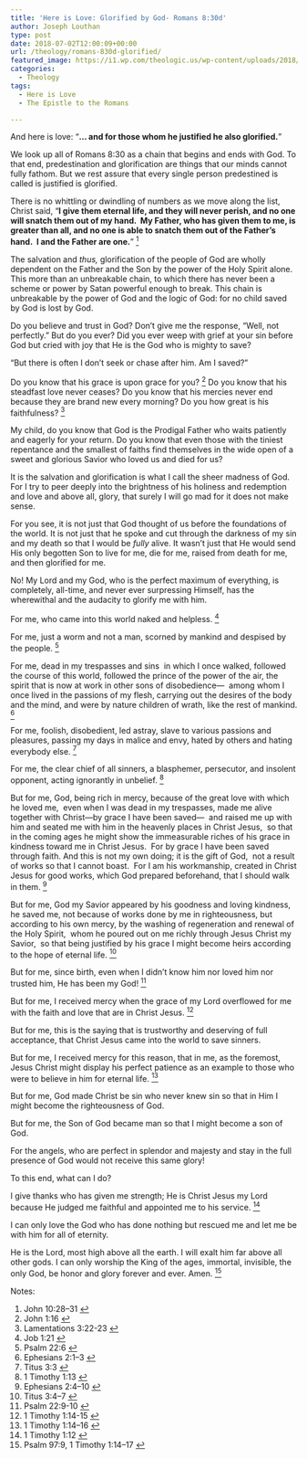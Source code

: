 ```yaml
---
title: 'Here is Love: Glorified by God- Romans 8:30d'
author: Joseph Louthan
type: post
date: 2018-07-02T12:00:09+00:00
url: /theology/romans-830d-glorified/
featured_image: https://i1.wp.com/theologic.us/wp-content/uploads/2018/07/ce56d86e44f653b88497867e6383dfaa.jpg?resize=805%2C449
categories:
  - Theology
tags:
  - Here is Love
  - The Epistle to the Romans

---
```

<p class="p1">
  And here is love: “<b>… and for those whom he justified he also glorified.</b>”
</p>

<p class="p1">
  We look up all of Romans 8:30 as a chain that begins and ends with God. To that end, predestination and glorification are things that our minds cannot fully fathom. But we rest assure that every single person predestined is called is justified is glorified.
</p>

<p class="p1">
  There is no whittling or dwindling of numbers as we move along the list, Christ said, “<b>I give them eternal life, and they will never perish, and no one will snatch them out of my hand.<span class="Apple-converted-space">  </span>My Father, who has given them to me, is greater than all, and no one is able to snatch them out of the Father’s hand.<span class="Apple-converted-space">  </span>I and the Father are one.</b>” <a class="simple-footnote" title="John 10:28–31" id="return-note-3642-1" href="#note-3642-1"><sup>1</sup></a>
</p>

<p class="p1">
  The salvation and <i>thus, </i>glorification of the people of God are wholly dependent on the Father and the Son by the power of the Holy Spirit alone. This more than an unbreakable chain, to which there has never been a scheme or power by Satan powerful enough to break. This chain is unbreakable by the power of God and the logic of God: for no child saved by God is lost by God.
</p>

<p class="p1">
  Do you believe and trust in God? Don’t give me the response, “Well, not perfectly.” But do you ever? Did you ever weep with grief at your sin before God but cried with joy that He is the God who is mighty to save?
</p>

<p class="p1">
  “But there is often I don’t seek or chase after him. Am I saved?”
</p>

<p class="p1">
  Do you know that his grace is upon grace for you? <a class="simple-footnote" title="John 1:16" id="return-note-3642-2" href="#note-3642-2"><sup>2</sup></a> Do you know that his steadfast love never ceases? Do you know that his mercies never end because they are brand new every morning? Do you how great is his faithfulness? <a class="simple-footnote" title="Lamentations 3:22-23" id="return-note-3642-3" href="#note-3642-3"><sup>3</sup></a>
</p>

<p class="p1">
  My child, do you know that God is the Prodigal Father who waits patiently and eagerly for your return. Do you know that even those with the tiniest repentance and the smallest of faiths find themselves in the wide open of a sweet and glorious Savior who loved us and died for us?
</p>

<p class="p1">
  It is the salvation and glorification is what I call the sheer madness of God. For I try to peer deeply into the brightness of his holiness and redemption and love and above all, glory, that surely I will go mad for it does not make sense.
</p>

<p class="p1">
  For you see, it is not just that God thought of us before the foundations of the world. It is not just that he spoke and cut through the darkness of my sin and my death so that I would be <i>fully </i>alive. It wasn’t just that He would send His only begotten Son to live for me, die for me, raised from death for me, and then glorified for me.
</p>

<p class="p1">
  No! My Lord and my God, who is the perfect maximum of everything, is completely, all-time, and never ever surpressing Himself, has the wherewithal and the audacity to glorify me with him.
</p>

<p class="p1">
  For me, who came into this world naked and helpless. <a class="simple-footnote" title="Job 1:21" id="return-note-3642-4" href="#note-3642-4"><sup>4</sup></a>
</p>

<p class="p1">
  For me, just a worm and not a man, scorned by mankind and despised by the people. <a class="simple-footnote" title="Psalm 22:6" id="return-note-3642-5" href="#note-3642-5"><sup>5</sup></a>
</p>

<p class="p1">
  For me, dead in my trespasses and sins<span class="Apple-converted-space">  </span>in which I once walked, followed the course of this world, followed the prince of the power of the air, the spirit that is now at work in other sons of disobedience—<span class="Apple-converted-space">  </span>among whom I once lived in the passions of my flesh, carrying out the desires of the body and the mind, and were by nature children of wrath, like the rest of mankind. <a class="simple-footnote" title="Ephesians 2:1–3" id="return-note-3642-6" href="#note-3642-6"><sup>6</sup></a>
</p>

<p class="p1">
  For me, foolish, disobedient, led astray, slave to various passions and pleasures, passing my days in malice and envy, hated by others and hating everybody else. <a class="simple-footnote" title="Titus 3:3" id="return-note-3642-7" href="#note-3642-7"><sup>7</sup></a>
</p>

<p class="p1">
  For me, the clear chief of all sinners, a blasphemer, persecutor, and insolent opponent, acting ignorantly in unbelief. <a class="simple-footnote" title="1 Timothy 1:13" id="return-note-3642-8" href="#note-3642-8"><sup>8</sup></a>
</p>

<p class="p1">
  But for me, God, being rich in mercy, because of the great love with which he loved me,<span class="Apple-converted-space">  </span>even when I was dead in my trespasses, made me alive together with Christ—by grace I have been saved—<span class="Apple-converted-space">  </span>and raised me up with him and seated me with him in the heavenly places in Christ Jesus,<span class="Apple-converted-space">  </span>so that in the coming ages he might show the immeasurable riches of his grace in kindness toward me in Christ Jesus.<span class="Apple-converted-space">  </span>For by grace I have been saved through faith. And this is not my own doing; it is the gift of God,<span class="Apple-converted-space">  </span>not a result of works so that I cannot boast.<span class="Apple-converted-space">  </span>For I am his workmanship, created in Christ Jesus for good works, which God prepared beforehand, that I should walk in them. <a class="simple-footnote" title="Ephesians 2:4–10" id="return-note-3642-9" href="#note-3642-9"><sup>9</sup></a>
</p>

<p class="p1">
  But for me, God my Savior appeared by his goodness and loving kindness, he saved me, not because of works done by me in righteousness, but according to his own mercy, by the washing of regeneration and renewal of the Holy Spirit,<span class="Apple-converted-space">  </span>whom he poured out on me richly through Jesus Christ my Savior,<span class="Apple-converted-space">  </span>so that being justified by his grace I might become heirs according to the hope of eternal life. <a class="simple-footnote" title="Titus 3:4–7" id="return-note-3642-10" href="#note-3642-10"><sup>10</sup></a>
</p>

<p class="p1">
  But for me, since birth, even when I didn’t know him nor loved him nor trusted him, He has been my God! <a class="simple-footnote" title="Psalm 22:9-10" id="return-note-3642-11" href="#note-3642-11"><sup>11</sup></a>
</p>

<p class="p1">
  But for me, I received mercy when the grace of my Lord overflowed for me with the faith and love that are in Christ Jesus. <a class="simple-footnote" title="1 Timothy 1:14-15" id="return-note-3642-12" href="#note-3642-12"><sup>12</sup></a>
</p>

<p class="p1">
  But for me, this is the saying that is trustworthy and deserving of full acceptance, that Christ Jesus came into the world to save sinners.
</p>

<p class="p1">
  But for me, I received mercy for this reason, that in me, as the foremost, Jesus Christ might display his perfect patience as an example to those who were to believe in him for eternal life. <a class="simple-footnote" title="1 Timothy 1:14–16" id="return-note-3642-13" href="#note-3642-13"><sup>13</sup></a>
</p>

<p class="p1">
  But for me, God made Christ be sin who never knew sin so that in Him I might become the righteousness of God.
</p>

<p class="p1">
  But for me, the Son of God became man so that I might become a son of God.
</p>

<p class="p1">
  For the angels, who are perfect in splendor and majesty and stay in the full presence of God would not receive this same glory!
</p>

<p class="p1">
  To this end, what can I do?
</p>

<p class="p1">
  I give thanks who has given me strength; He is Christ Jesus my Lord because He judged me faithful and appointed me to his service. <a class="simple-footnote" title="1 Timothy 1:12" id="return-note-3642-14" href="#note-3642-14"><sup>14</sup></a>
</p>

<p class="p1">
  I can only love the God who has done nothing but rescued me and let me be with him for all of eternity.
</p>

<p class="p1">
  He is the Lord, most high above all the earth. I will exalt him far above all other gods. I can only worship the King of the ages, immortal, invisible, the only God, be honor and glory forever and ever. Amen. <a class="simple-footnote" title="Psalm 97:9, 1 Timothy 1:14–17" id="return-note-3642-15" href="#note-3642-15"><sup>15</sup></a>
</p>

<div class="simple-footnotes">
  <p class="notes">
    Notes:
  </p>
  
  <ol>
    <li id="note-3642-1">
      John 10:28–31 <a href="#return-note-3642-1">&#8617;</a>
    </li>
    <li id="note-3642-2">
      John 1:16 <a href="#return-note-3642-2">&#8617;</a>
    </li>
    <li id="note-3642-3">
      Lamentations 3:22-23 <a href="#return-note-3642-3">&#8617;</a>
    </li>
    <li id="note-3642-4">
      Job 1:21 <a href="#return-note-3642-4">&#8617;</a>
    </li>
    <li id="note-3642-5">
      Psalm 22:6 <a href="#return-note-3642-5">&#8617;</a>
    </li>
    <li id="note-3642-6">
      Ephesians 2:1–3 <a href="#return-note-3642-6">&#8617;</a>
    </li>
    <li id="note-3642-7">
      Titus 3:3 <a href="#return-note-3642-7">&#8617;</a>
    </li>
    <li id="note-3642-8">
      1 Timothy 1:13 <a href="#return-note-3642-8">&#8617;</a>
    </li>
    <li id="note-3642-9">
      Ephesians 2:4–10 <a href="#return-note-3642-9">&#8617;</a>
    </li>
    <li id="note-3642-10">
      Titus 3:4–7 <a href="#return-note-3642-10">&#8617;</a>
    </li>
    <li id="note-3642-11">
      Psalm 22:9-10 <a href="#return-note-3642-11">&#8617;</a>
    </li>
    <li id="note-3642-12">
      1 Timothy 1:14-15 <a href="#return-note-3642-12">&#8617;</a>
    </li>
    <li id="note-3642-13">
      1 Timothy 1:14–16 <a href="#return-note-3642-13">&#8617;</a>
    </li>
    <li id="note-3642-14">
      1 Timothy 1:12 <a href="#return-note-3642-14">&#8617;</a>
    </li>
    <li id="note-3642-15">
      Psalm 97:9, 1 Timothy 1:14–17 <a href="#return-note-3642-15">&#8617;</a>
    </li>
  </ol>
</div>
